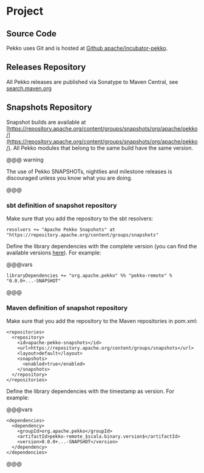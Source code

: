 # Project

## Source Code

Pekko uses Git and is hosted at [Github apache/incubator-pekko](https://github.com/apache/incubator-pekko).

## Releases Repository

All Pekko releases are published via Sonatype to Maven Central, see
[search.maven.org](https://search.maven.org/search?q=g:org.apache.pekko)

## Snapshots Repository

Snapshot builds are available at [https://repository.apache.org/content/groups/snapshots/org/apache/pekko/](https://repository.apache.org/content/groups/snapshots/org/apache/pekko/). All Pekko modules that belong to the same build have the same version.

@@@ warning

The use of Pekko SNAPSHOTs, nightlies and milestone releases is discouraged unless you know what you are doing.

@@@

### sbt definition of snapshot repository

Make sure that you add the repository to the sbt resolvers:

```
resolvers += "Apache Pekko Snapshots" at "https://repository.apache.org/content/groups/snapshots"
```

Define the library dependencies with the complete version (you can find the available versions [here](https://repository.apache.org/content/groups/snapshots/org/apache/pekko/pekko-actor_3/)). For example:

@@@vars
```
libraryDependencies += "org.apache.pekko" %% "pekko-remote" % "0.0.0+...-SNAPSHOT"
```
@@@

### Maven definition of snapshot repository

Make sure that you add the repository to the Maven repositories in pom.xml:

```
<repositories>
  <repository>
    <id>apache-pekko-snapshots</id>
    <url>https://repository.apache.org/content/groups/snapshots</url>
    <layout>default</layout>
    <snapshots>
      <enabled>true</enabled>
    </snapshots>
  </repository>
</repositories>
```

Define the library dependencies with the timestamp as version. For example:

@@@vars
```
<dependencies>
  <dependency>
    <groupId>org.apache.pekko</groupId>
    <artifactId>pekko-remote_$scala.binary.version$</artifactId>
    <version>0.0.0+...-SNAPSHOT</version>
  </dependency>
</dependencies>
```
@@@
